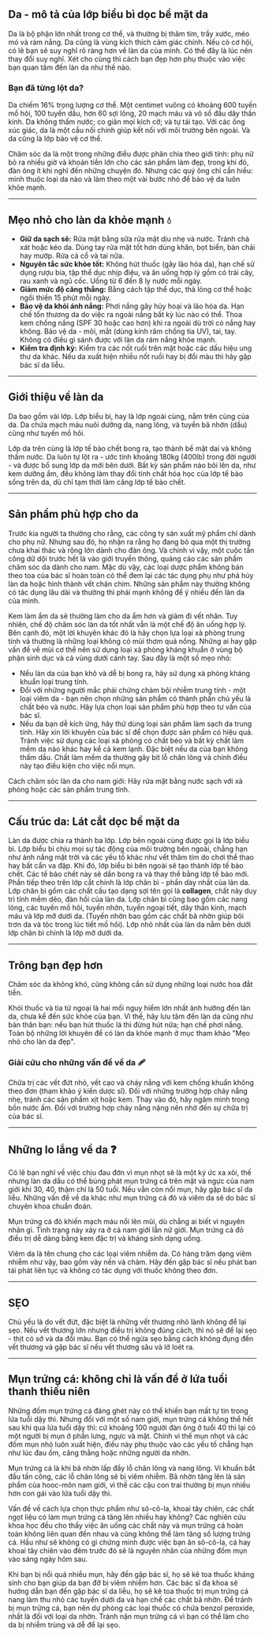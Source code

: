 
## Da - mô tả của lớp biểu bì dọc bề mặt da

Da là bộ phận lớn nhất trong cơ thể, và thường bị thâm tím, trầy xước, méo mó và rám nắng. Da cũng là vùng kích thích cảm giác chính. Nếu có cơ hội, có lẽ bạn sẽ suy nghĩ rõ ràng hơn về làn da của mình. Có thể đây là lúc nên thay đổi suy nghĩ. Xét cho cùng thì cách bạn đẹp hơn phụ thuộc vào việc bạn quan tâm đến làn da như thế nào.

### Bạn đã từng lột da?

Da chiếm 16% trọng lượng cơ thể. Một centimet vuông có khoảng 600 tuyến mồ hôi, 100 tuyến dầu, hơn 60 sợi lông, 20 mạch máu và vô số đầu dây thần kinh. Da không thấm nước; co giãn mọi kích cỡ; và tự tái tạo. Với các ống xúc giác, da là một cầu nối chính giúp kết nối với môi trường bên ngoài. Và da cũng là lớp bảo vệ cơ thể.

Chăm sóc da là một trong những điều được phân chia theo giới tính: phụ nữ bỏ ra nhiều giờ và khoản tiền lớn cho các sản phẩm làm đẹp, trong khi đó, đàn ông ít khi nghĩ đến những chuyện đó. Nhưng các quý ông chỉ cần hiểu: mình thuộc loại da nào và làm theo một vài bước nhỏ để bảo vệ da luôn khỏe mạnh.

---

## Mẹo nhỏ cho làn da khỏe mạnh 💧

* **Giữ da sạch sẽ:** Rửa mặt bằng sữa rửa mặt dịu nhẹ và nước. Tránh chà xát hoặc kéo da. Dùng tay rửa mặt tốt hơn dùng khăn, bọt biển, bàn chải hay mướp. Rửa cả cổ và tai nữa.
* **Nguyên tắc sức khỏe tốt:** Không hút thuốc (gây lão hóa da), hạn chế sử dụng rượu bia, tập thể dục nhịp điệu, và ăn uống hợp lý gồm có trái cây, rau xanh và ngũ cốc. Uống từ 6 đến 8 ly nước mỗi ngày.
* **Giảm mức độ căng thẳng:** Bằng cách tập thể dục, thả lỏng cơ thể hoặc ngồi thiền 15 phút mỗi ngày.
* **Bảo vệ da khỏi ánh nắng:** Phơi nắng gây hủy hoại và lão hóa da. Hạn chế tổn thương da do việc ra ngoài nắng bất kỳ lúc nào có thể. Thoa kem chống nắng (SPF 30 hoặc cao hơn) khi ra ngoài dù trời có nắng hay không. Bảo vệ da - môi, mắt (dùng kính râm chống tia UV), tai, tay. Không có điều gì sánh được với làn da rám nắng khỏe mạnh.
* **Kiểm tra định kỳ:** Kiểm tra các nốt ruồi trên mặt hoặc các dấu hiệu ung thư da khác. Nếu da xuất hiện nhiều nốt ruồi hay bị đổi màu thì hãy gặp bác sĩ da liễu.

---

## Giới thiệu về làn da

Da bao gồm vài lớp. Lớp biểu bì, hay là lớp ngoài cùng, nằm trên cùng của da. Da chứa mạch máu nuôi dưỡng da, nang lông, và tuyến bã nhờn (dầu) cũng như tuyến mồ hôi.

Lớp da trên cùng là lớp tế bào chết bong ra, tạo thành bề mặt dai và không thấm nước. Da luôn tự lột ra - ước tính khoảng 180kg (400lb) trong đời người - và được bổ sung lớp da mới bên dưới. Bất kỳ sản phẩm nào bôi lên da, như kem dưỡng ẩm, đều không làm thay đổi tính chất hóa học của lớp tế bào sống trên da, dù chỉ tạm thời làm căng lớp tế bào chết.

---

## Sản phẩm phù hợp cho da

Trước kia người ta thường cho rằng, các công ty sản xuất mỹ phẩm chỉ dành cho phụ nữ. Nhưng sau đó, họ nhận ra rằng họ đang bỏ qua một thị trường chưa khai thác và rộng lớn dành cho đàn ông. Và chính vì vậy, một cuộc tấn công dữ dội trước hết là vào giới truyền thông, quảng cáo các sản phẩm chăm sóc da dành cho nam. Mặc dù vậy, các loại dược phẩm không bán theo toa của bác sĩ hoàn toàn có thể đem lại các tác dụng phụ như phá hủy làn da hoặc hình thành vết chân chim. Những sản phẩm này thường không có tác dụng lâu dài và thường thì phái mạnh không để ý nhiều đến làn da của mình.

Kem làm ẩm da sẽ thường làm cho da ẩm hơn và giảm đi vết nhăn. Tuy nhiên, chế độ chăm sóc làn da tốt nhất vẫn là một chế độ ăn uống hợp lý. Bên cạnh đó, một lời khuyên khác đó là hãy chọn lựa loại xà phòng trung tính và thường là những loại không có mùi thơm quá nồng. Những ai hay gặp vấn đề về mùi cơ thể nên sử dụng loại xà phòng kháng khuẩn ở vùng bộ phận sinh dục và cả vùng dưới cánh tay. Sau đây là một số mẹo nhỏ:

* Nếu làn da của bạn khô và dễ bị bong ra, hãy sử dụng xà phòng kháng khuẩn loại trung tính.
* Đối với những người mắc phải chứng chàm bội nhiễm trung tính - một loại viêm da - bạn nên chọn những sản phẩm có thành phần chủ yếu là chất béo và nước. Hãy lựa chọn loại sản phẩm phù hợp theo tư vấn của bác sĩ.
* Nếu da bạn dễ kích ứng, hãy thử dùng loại sản phẩm làm sạch da trung tính. Hãy xin lời khuyên của bác sĩ để chọn được sản phẩm có hiệu quả. Tránh việc sử dụng các loại xà phòng có chất béo và bất kỳ chất làm mềm da nào khác hay kể cả kem lạnh. Đặc biệt nếu da của bạn không thấm dầu. Chất làm mềm da thường gây bít lỗ chân lông và chính điều này tạo điều kiện cho việc nổi mụn.



Cách chăm sóc làn da cho nam giới: Hãy rửa mặt bằng nước sạch với xà phòng hoặc các sản phẩm trung tính.

---

## Cấu trúc da: Lát cắt dọc bề mặt da

Làn da được chia ra thành ba lớp. Lớp bên ngoài cùng được gọi là lớp biểu bì. Lớp biểu bì chịu mọi sự tác động của môi trường bên ngoài, chẳng hạn như ánh nắng mặt trời và các yếu tố khác như vết thâm tím do chơi thể thao hay bất cẩn va đập. Khi đó, lớp biểu bì bên ngoài sẽ tạo thành lớp tế bào chết. Các tế bào chết này sẽ dần bong ra và thay thế bằng lớp tế bào mới. Phần tiếp theo trên lớp cắt chính là lớp chân bì - phần dày nhất của làn da. Lớp chân bì gồm các chất cấu tạo dạng sợi tên gọi là **collagen**, chất này duy trì tính mềm dẻo, đàn hồi của làn da. Lớp chân bì cũng bao gồm các nang lông, các tuyến mồ hôi, tuyến nhờn, tuyến ngoại tiết, dây thần kinh, mạch máu và lớp mỡ dưới da. (Tuyến nhờn bao gồm các chất bã nhờn giúp bôi trơn da và tóc trong lúc tiết mồ hôi). Lớp nhỏ nhất của làn da nằm bên dưới lớp chân bì chính là lớp mỡ dưới da.



---

## Trông bạn đẹp hơn

Chăm sóc da không khó, cũng không cần sử dụng những loại nước hoa đắt tiền.

Khói thuốc và tia tử ngoại là hai mối nguy hiểm lớn nhất ảnh hưởng đến làn da, chưa kể đến sức khỏe của bạn. Vì thế, hãy lưu tâm đến làn da cũng như bản thân bạn: nếu bạn hút thuốc lá thì đừng hút nữa; hạn chế phơi nắng. Toàn bộ những lời khuyên để có làn da khỏe mạnh ở mục tham khảo "Mẹo nhỏ cho làn da đẹp".

### Giải cứu cho những vấn đề về da 🩹

Chữa trị các vết đứt nhỏ, vết cạo và cháy nắng với kem chống khuẩn không theo đơn (tham khảo ý kiến dược sĩ). Đối với những trường hợp cháy nắng nhẹ, tránh các sản phẩm xịt hoặc kem. Thay vào đó, hãy ngâm mình trong bồn nước ấm. Đối với trường hợp cháy nắng nặng nên nhờ đến sự chữa trị của bác sĩ.

---

## Những lo lắng về da ❓

Có lẽ bạn nghĩ về việc chịu đau đớn vì mụn nhọt sẽ là một ký ức xa xôi, thế nhưng làn da dầu có thể bùng phát mụn trứng cá trên mặt và ngực của nam giới khi 30, 40, thậm chí là 50 tuổi. Nếu vẫn còn nổi mụn, hãy gặp bác sĩ da liễu. Những vấn đề về da khác như mụn trứng cá đỏ và viêm da sẽ do bác sĩ chuyên khoa chuẩn đoán.

Mụn trứng cá đỏ khiến mạch máu nổi lên mũi, dù chẳng ai biết vì nguyên nhân gì. Tình trạng này xảy ra ở cả nam giới lẫn nữ giới. Mụn trứng cá đỏ điều trị dễ dàng bằng kem đặc trị và kháng sinh dạng uống.

Viêm da là tên chung cho các loại viêm nhiễm da. Có hàng trăm dạng viêm nhiễm như vậy, bao gồm vảy nến và chàm. Hãy đến gặp bác sĩ nếu phát ban tái phát liên tục và không có tác dụng với thuốc không theo đơn.

---

## SẸO

Chủ yếu là do vết đứt, đặc biệt là những vết thương nhỏ lành không để lại sẹo. Nếu vết thương lớn nhưng điều trị không đúng cách, thì nó sẽ để lại sẹo - thịt có sớ và da đổi màu. Bạn có thể ngừa sẹo bằng cách không đụng đến vết thương và gặp bác sĩ nếu vết thương sâu và lở loét ra.

---

## Mụn trứng cá: không chỉ là vấn đề ở lứa tuổi thanh thiếu niên

Những đốm mụn trứng cá đáng ghét này có thể khiến bạn mất tự tin trong lứa tuổi dậy thì. Nhưng đối với một số nam giới, mụn trứng cá không thể hết sau khi qua lứa tuổi dậy thì: cứ khoảng 100 người đàn ông ở tuổi 40 thì lại có một người bị mụn ở phần lưng, ngực và mặt. Chính vì thế mụn nhọt và các đốm mụn nhỏ luôn xuất hiện, điều này phụ thuộc vào các yếu tố chẳng hạn như lúc đau ốm, căng thẳng hoặc những người da nhờn.

Mụn trứng cá là khi bã nhờn lấp đầy lỗ chân lông và nang lông. Vi khuẩn bắt đầu tấn công, các lỗ chân lông sẽ bị viêm nhiễm. Bã nhờn tăng lên là sản phẩm của hooc-môn nam giới, vì thế các cậu con trai thường bị mụn nhiều hơn con gái vào lứa tuổi dậy thì.

Vấn đề về cách lựa chọn thực phẩm như sô-cô-la, khoai tây chiên, các chất ngọt liệu có làm mụn trứng cá tăng lên nhiều hay không? Các nghiên cứu khoa học đều cho thấy việc ăn uống các chất này và mụn trứng cá hoàn toàn không liên quan đến nhau và cũng không thể làm tăng số lượng trứng cá. Hầu như sẽ không có gì chứng minh được việc bạn ăn sô-cô-la, cá hay khoai tây chiên vào đêm trước đó sẽ là nguyên nhân của những đốm mụn vào sáng ngày hôm sau.

Khi bạn bị nổi quá nhiều mụn, hãy đến gặp bác sĩ, họ sẽ kê toa thuốc kháng sinh cho bạn giúp da bạn đỡ bị viêm nhiễm hơn. Các bác sĩ đa khoa sẽ hướng dẫn bạn đến gặp bác sĩ da liễu, họ sẽ kê toa thuốc trị mụn trứng cá nang làm thu nhỏ các tuyến dưới da và hạn chế các chất bã nhờn. Để tránh bị mụn trứng cá, bạn nên dự phòng các loại thuốc có chứa benzol peroxide, nhất là đối với loại da nhờn. Tránh nặn mụn trứng cá vì bạn có thể làm cho da bị nhiễm trùng và dễ để lại sẹo.